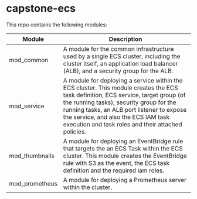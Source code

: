 # capstone-ecs

This repo contains the following modules:

| Module      | Description                                                                                                                                                          |
|-------------|----------------------------------------------------------------------------------------------------------------------------------------------------------------------|
| mod_common  | A module for the common infrastructure used by a single ECS cluster, including the cluster itself, an application load balancer (ALB), and a security group for the ALB. |
| mod_service | A module for deploying a service within the ECS cluster. This module creates the ECS task definition, ECS service, target group (of the running tasks), security group for the running tasks, an ALB port listener to expose the service, and also the ECS IAM task execution and task roles and their attached policies.
| mod_thumbnails | A module for deploying an EventBridge rule that targets the an ECS Task within the ECS cluster. This module creates the EventBridge rule with S3 as the event, the ECS task definition and the required iam roles.
| mod_prometheus | A module for deploying a Prometheus server within the cluster.
